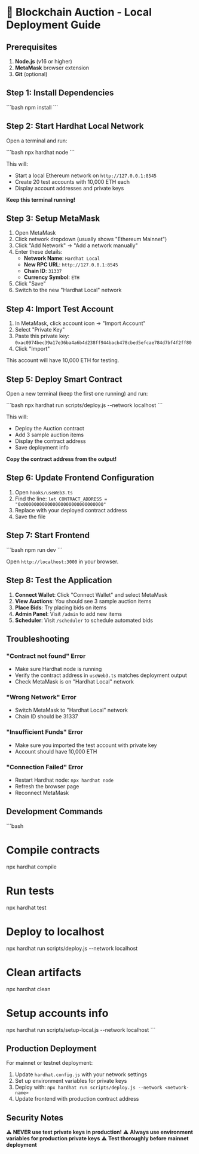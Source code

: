 # 🚀 Blockchain Auction - Local Deployment Guide

## Prerequisites

1. **Node.js** (v16 or higher)
2. **MetaMask** browser extension
3. **Git** (optional)

## Step 1: Install Dependencies

\`\`\`bash
npm install
\`\`\`

## Step 2: Start Hardhat Local Network

Open a terminal and run:

\`\`\`bash
npx hardhat node
\`\`\`

This will:
- Start a local Ethereum network on `http://127.0.0.1:8545`
- Create 20 test accounts with 10,000 ETH each
- Display account addresses and private keys

**Keep this terminal running!**

## Step 3: Setup MetaMask

1. Open MetaMask
2. Click network dropdown (usually shows "Ethereum Mainnet")
3. Click "Add Network" → "Add a network manually"
4. Enter these details:
   - **Network Name**: `Hardhat Local`
   - **New RPC URL**: `http://127.0.0.1:8545`
   - **Chain ID**: `31337`
   - **Currency Symbol**: `ETH`
5. Click "Save"
6. Switch to the new "Hardhat Local" network

## Step 4: Import Test Account

1. In MetaMask, click account icon → "Import Account"
2. Select "Private Key"
3. Paste this private key: `0xac0974bec39a17e36ba4a6b4d238ff944bacb478cbed5efcae784d7bf4f2ff80`
4. Click "Import"

This account will have 10,000 ETH for testing.

## Step 5: Deploy Smart Contract

Open a new terminal (keep the first one running) and run:

\`\`\`bash
npx hardhat run scripts/deploy.js --network localhost
\`\`\`

This will:
- Deploy the Auction contract
- Add 3 sample auction items
- Display the contract address
- Save deployment info

**Copy the contract address from the output!**

## Step 6: Update Frontend Configuration

1. Open `hooks/useWeb3.ts`
2. Find the line: `let CONTRACT_ADDRESS = "0x000000000000000000000000000000"`
3. Replace with your deployed contract address
4. Save the file

## Step 7: Start Frontend

\`\`\`bash
npm run dev
\`\`\`

Open `http://localhost:3000` in your browser.

## Step 8: Test the Application

1. **Connect Wallet**: Click "Connect Wallet" and select MetaMask
2. **View Auctions**: You should see 3 sample auction items
3. **Place Bids**: Try placing bids on items
4. **Admin Panel**: Visit `/admin` to add new items
5. **Scheduler**: Visit `/scheduler` to schedule automated bids

## Troubleshooting

### "Contract not found" Error
- Make sure Hardhat node is running
- Verify the contract address in `useWeb3.ts` matches deployment output
- Check MetaMask is on "Hardhat Local" network

### "Wrong Network" Error
- Switch MetaMask to "Hardhat Local" network
- Chain ID should be 31337

### "Insufficient Funds" Error
- Make sure you imported the test account with private key
- Account should have 10,000 ETH

### "Connection Failed" Error
- Restart Hardhat node: `npx hardhat node`
- Refresh the browser page
- Reconnect MetaMask

## Development Commands

\`\`\`bash
# Compile contracts
npx hardhat compile

# Run tests
npx hardhat test

# Deploy to localhost
npx hardhat run scripts/deploy.js --network localhost

# Clean artifacts
npx hardhat clean

# Setup accounts info
npx hardhat run scripts/setup-local.js --network localhost
\`\`\`

## Production Deployment

For mainnet or testnet deployment:

1. Update `hardhat.config.js` with your network settings
2. Set up environment variables for private keys
3. Deploy with: `npx hardhat run scripts/deploy.js --network <network-name>`
4. Update frontend with production contract address

## Security Notes

⚠️ **NEVER use test private keys in production!**
⚠️ **Always use environment variables for production private keys**
⚠️ **Test thoroughly before mainnet deployment**
